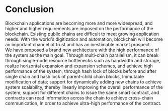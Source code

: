 # Conclusion

Blockchain applications are becoming more and more widespread, and higher and higher requirements are imposed on the performance of the blockchain. Existing public chains are difficult to meet growing application needs. With the world's digitization and automation, blockchain will become an important channel of trust and has an inestimable market prospect.  
We have proposed a brand new architecture with the high performance of the system as the main goal. Through multi-chain parallelism, it can break through single-node resource bottlenecks such as bandwidth and storage, realize horizontal expansion and expansion schemes, and achieve high performance of the system; through hash lock of blocks before and after single chain and hash lock of parent-child chain blocks, Immutable modification of data; support for dynamically adding new chains to achieve system scalability, thereby linearly improving the overall performance of the system; support for different chains to issue the same smart contract, and contracts can read information across the chain to achieve cross-chain communication, In order to achieve ultra-high performance of the contract.  
